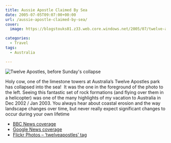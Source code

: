 ```yaml
---
title: Aussie Apostle Claimed By Sea
date: 2005-07-05T09:07:00+00:00
url: /aussie-apostle-claimed-by-sea/
cover: 
  image: https://blogstouks01.z33.web.core.windows.net/2005/07/twelve-apostles_13454971_o-1.jpg

categories:
  - Travel
tags:
  - Australia

---
```

![Twelve Apostles, before Sunday's collapse](https://blogstouks01.z33.web.core.windows.net/2023/08/twelve-apostles_13454971_o.jpg)

Holy cow, one of the limestone towers at Australia’s Twelve Apostles park has collapsed into the sea!  It was the one in the foreground of the photo to the left. Seeing this fantastic set of rock formations (and flying over them in a helicopter) was one of the many highlights of my vacation to Australia in Dec 2002 / Jan 2003. You always hear about coastal erosion and the way landscape changes over time, but never really expect significant changes to occur during your own lifetime

* [BBC News coverage][1]
* [Google News coverage][2]
* [Flickr Photos – &#8216;twelveapostles’ tag][3]

 [1]: http://news.bbc.co.uk/1/hi/world/asia-pacific/4647857.stm
 [2]: http://news.google.co.uk/news?hl=en&ned=uk&q=twelve+apostles
 [3]: http://www.flickr.com/photos/tags/twelveapostles